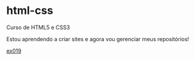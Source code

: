# html-css
Curso de HTML5 e CSS3

Estou aprendendo a criar sites e agora vou gerenciar meus repositórios!

<a href="https://gdinizaraujo.github.io/html-css/exercicios/ex019/seletor.html" target="_blank">ex019</a>